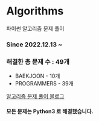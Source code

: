 # Algorithms
파이썬 알고리즘 문제 풀이
### Since 2022.12.13 ~
### 해결한 총 문제 수 : 49개
- BAEKJOON - 10개
- PROGRAMMERS - 39개

[알고리즘 문제 풀이 블로그](https://monzheld.tistory.com/category/%E2%8C%A8%EF%B8%8F%20Algorithms)
#### 모든 문제는 Python3 로 해결했습니다.
